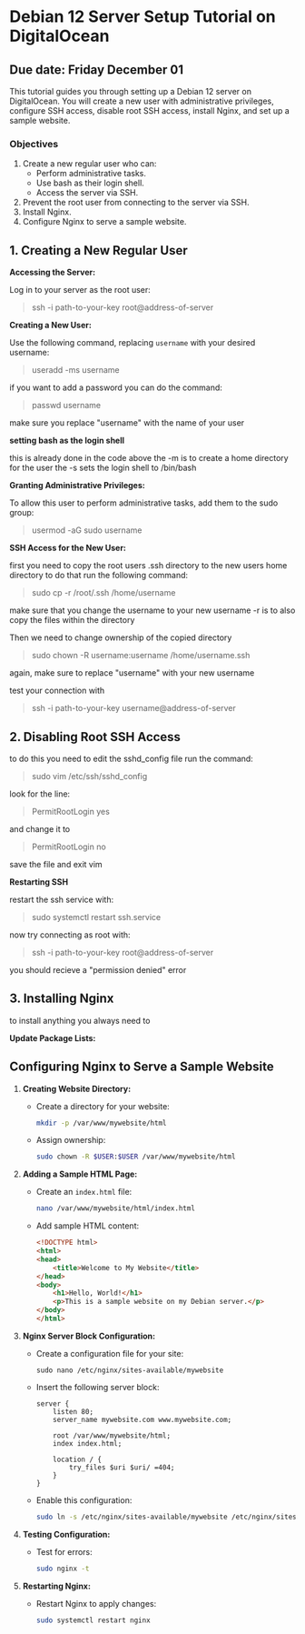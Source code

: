# Debian 12 Server Setup Tutorial on DigitalOcean

## Due date: Friday December 01

This tutorial guides you through setting up a Debian 12 server on DigitalOcean. You will create a new user with administrative privileges, configure SSH access, disable root SSH access, install Nginx, and set up a sample website.

### Objectives

1. Create a new regular user who can:
   - Perform administrative tasks.
   - Use bash as their login shell.
   - Access the server via SSH.
2. Prevent the root user from connecting to the server via SSH.
3. Install Nginx.
4. Configure Nginx to serve a sample website.

## 1. Creating a New Regular User

**Accessing the Server:**

Log in to your server as the root user:

> ssh -i path-to-your-key root@address-of-server


**Creating a New User:**

Use the following command, replacing `username` with your desired username:

> useradd -ms username

if you want to add a password you can do the command:

> passwd username

make sure you replace "username" with the name of your user

**setting bash as the login shell**

this is already done in the code above
the -m is to create a home directory for the user
the -s sets the login shell to /bin/bash

**Granting Administrative Privileges:**

To allow this user to perform administrative tasks, add them to the sudo group:

> usermod -aG sudo username

**SSH Access for the New User:**

first you need to copy the root users .ssh directory to the new users home directory
to do that run the following command:

> sudo cp -r /root/.ssh /home/username

make sure that you change the username to your new username
-r is to also copy the files within the directory

Then we need to change ownership of the copied directory

> sudo chown -R username:username /home/username.ssh

again, make sure to replace "username" with your new username

test your connection with
> ssh -i path-to-your-key username@address-of-server


## 2. Disabling Root SSH Access

to do this you need to edit the sshd_config file
run the command:

> sudo vim /etc/ssh/sshd_config

look for the line:

> PermitRootLogin yes

and change it to

> PermitRootLogin no

save the file and exit vim

**Restarting SSH**

restart the ssh service with:

> sudo systemctl restart ssh.service

now try connecting as root with:

> ssh -i path-to-your-key root@address-of-server

you should recieve a "permission denied" error

## 3. Installing Nginx

to install anything you always need to

**Update Package Lists:**


## Configuring Nginx to Serve a Sample Website

1. **Creating Website Directory:**
   - Create a directory for your website:
     ```bash
     mkdir -p /var/www/mywebsite/html
     ```
   - Assign ownership:
     ```bash
     sudo chown -R $USER:$USER /var/www/mywebsite/html
     ```

2. **Adding a Sample HTML Page:**
   - Create an `index.html` file:
     ```bash
     nano /var/www/mywebsite/html/index.html
     ```
   - Add sample HTML content:
     ```html
     <!DOCTYPE html>
     <html>
     <head>
         <title>Welcome to My Website</title>
     </head>
     <body>
         <h1>Hello, World!</h1>
         <p>This is a sample website on my Debian server.</p>
     </body>
     </html>
     ```

3. **Nginx Server Block Configuration:**
   - Create a configuration file for your site:
     ```
     sudo nano /etc/nginx/sites-available/mywebsite
     ```
   - Insert the following server block:
     ```nginx
     server {
         listen 80;
         server_name mywebsite.com www.mywebsite.com;

         root /var/www/mywebsite/html;
         index index.html;

         location / {
             try_files $uri $uri/ =404;
         }
     }
     ```
   - Enable this configuration:
     ```bash
     sudo ln -s /etc/nginx/sites-available/mywebsite /etc/nginx/sites-enabled/
     ```

4. **Testing Configuration:**
   - Test for errors:
     ```bash
     sudo nginx -t
     ```

5. **Restarting Nginx:**
   - Restart Nginx to apply changes:
     ```bash
     sudo systemctl restart nginx
     ```